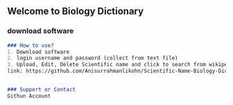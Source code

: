 ## Welcome to Biology Dictionary


### download software

```markdown
### How to use?
1. Download software
2. login username and password (collect from text file)
3. Upload, Edit, Delete Scientific name and click to search from wikipedea.
link: https://github.com/Anisurrahmanlikohn/Scientific-Name-Biology-Dictionary/tree/main/docs


### Support or Contact
Githun Account
